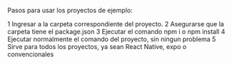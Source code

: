 Pasos para usar los proyectos de ejemplo:

1 Ingresar a la carpeta correspondiente del proyecto.
2 Asegurarse que la carpeta tiene el package.json
3 Ejecutar el comando npm i o npm install
4 Ejecutar normalmente el comando del proyecto, sin ningun problema
5 Sirve para todos los proyectos, ya sean React Native, expo o convencionales